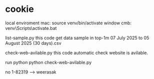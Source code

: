 # cookie

local enviroment
mac:
  source venv/bin/activate
window cmb:
  venv\Scripts\activate.bat

list-sample.py 
this code get data sample in top-1m 07 July 2025 to 05 August 2025 (30 days).csv

check-web-avilable.py
this code automatic check website is avilable.

run python
python check-web-avilable.py

no 1-82319 --> weerasak